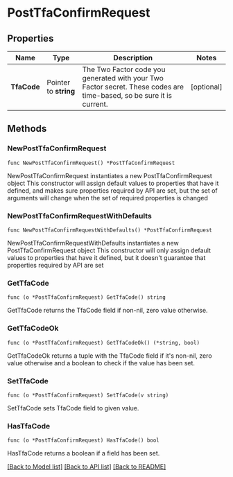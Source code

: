 # PostTfaConfirmRequest

## Properties

Name | Type | Description | Notes
------------ | ------------- | ------------- | -------------
**TfaCode** | Pointer to **string** | The Two Factor code you generated with your Two Factor secret. These codes are time-based, so be sure it is current. | [optional] 

## Methods

### NewPostTfaConfirmRequest

`func NewPostTfaConfirmRequest() *PostTfaConfirmRequest`

NewPostTfaConfirmRequest instantiates a new PostTfaConfirmRequest object
This constructor will assign default values to properties that have it defined,
and makes sure properties required by API are set, but the set of arguments
will change when the set of required properties is changed

### NewPostTfaConfirmRequestWithDefaults

`func NewPostTfaConfirmRequestWithDefaults() *PostTfaConfirmRequest`

NewPostTfaConfirmRequestWithDefaults instantiates a new PostTfaConfirmRequest object
This constructor will only assign default values to properties that have it defined,
but it doesn't guarantee that properties required by API are set

### GetTfaCode

`func (o *PostTfaConfirmRequest) GetTfaCode() string`

GetTfaCode returns the TfaCode field if non-nil, zero value otherwise.

### GetTfaCodeOk

`func (o *PostTfaConfirmRequest) GetTfaCodeOk() (*string, bool)`

GetTfaCodeOk returns a tuple with the TfaCode field if it's non-nil, zero value otherwise
and a boolean to check if the value has been set.

### SetTfaCode

`func (o *PostTfaConfirmRequest) SetTfaCode(v string)`

SetTfaCode sets TfaCode field to given value.

### HasTfaCode

`func (o *PostTfaConfirmRequest) HasTfaCode() bool`

HasTfaCode returns a boolean if a field has been set.


[[Back to Model list]](../README.md#documentation-for-models) [[Back to API list]](../README.md#documentation-for-api-endpoints) [[Back to README]](../README.md)


